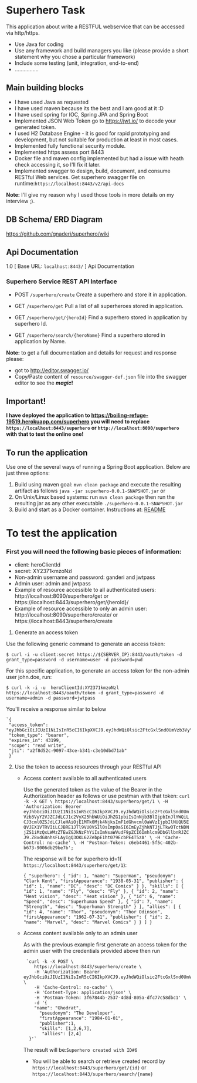 # Superhero Task

This application about write a RESTFUL webservice that can be accessed via http/https.
* Use Java for coding
* Use any framework and build managers you like (please provide a short statement why you chose a particular framework)
* Include some testing (unit, integration, end-to-end)
* ................

## Main building blocks
 * I have used Java as requested 
 * I have used maven because its the best and I am good at it :D
 * I have used spring for IOC, Spring JPA and Spring Boot 
 * Implemented JSON Web Token go to https://jwt.io/ to decode your generated token.
 * I used H2 Database Engine - it is good for rapid prototyping and development, but not suitable for production at least in most cases. 
 * Implemented fully functional security module.
 * Implemented https assess port 8443
 * Docker file and  maven config implemented but had a issue with heath check accessing it, so I'll fix it later. 
 * Implemented swagger to design, build, document, and consume RESTful Web services. Get superhero swagger file on runtime:`https://localhost:8443/v2/api-docs`

**Note:** I'll give my reason why I used those tools in more details on my interview ;).

## DB Schema/ ERD Diagram
https://github.com/gnaderi/superhero/wiki

## Api Documentation
 1.0 
[ Base URL: `localhost:8443/` ]
Api Documentation

### Superhero Service REST API Interface

* POST
`/superhero/create`
Create a superhero and store it in application.

* GET
`/superhero/get`
Pull a list of all superheroes stored in application.

* GET
`/superhero/get/{heroId}`
Find a superhero stored in application by superhero Id.

* GET
`/superhero/search/{heroName}`
Find a superhero stored in application by Name.


**Note:** to get a full documentation and details for request and response please:
* got to http://editor.swagger.io/
* Copy/Paste content of `resource/swagger-def.json` file into the swagger editor
 to see the _**magic**_**!**






## **Important!**
**I have deployed the application to https://boiling-refuge-19519.herokuapp.com/superhero 
you will need to replace `https://localhost:8443/superhero` or `http://localhost:8090/superhero` with that to test the online one!**



## To run the application
Use one of the several ways of running a Spring Boot application. Below are just three options:

1. Build using maven goal: `mvn clean package` and execute the resulting artifact as follows `java -jar superhero-0.0.1-SNAPSHOT.jar` or
2. On Unix/Linux based systems: run `mvn clean package` then run the resulting jar as any other executable `./superhero-0.0.1-SNAPSHOT.jar`
3. Build and start as a Docker container. Instructions at: [README](src/main/docker/README.md)





# To test the application

 ### First you will need the following basic pieces of information:

 * client: heroClientId
 * secret: XY2371kmzoNzl
 * Non-admin username and password: ganderi and jwtpass
 * Admin user: admin and jwtpass
 * Example of resource accessible to all authenticated users:  http://localhost:8090/superhero/get  or https://localhost:8443/superhero/get/{heroId}/
 * Example of resource accessible to only an admin user:  http://localhost:8090/superhero/create/   or https://localhost:8443/superhero/create 

 1. Generate an access token

   Use the following generic command to generate an access token:
   
   `$ curl -i -u client:secret https://${SERVER_IP}:8443/oauth/token -d grant_type=password -d username=user -d password=pwd`

   For this specific application, to generate an access token for the non-admin user john.doe, run:
   
   `$ curl -k -i -u  heroClientId:XY2371kmzoNzl https://localhost:8443/oauth/token -d grant_type=password -d username=admin -d password=jwtpass`
   
   You'll receive a response similar to below
   
    `{
     "access_token": "eyJhbGciOiJIUzI1NiIsInR5cCI6IkpXVCJ9.eyJhdWQiOlsic2FtcGxlSnd0UmVzb3VyY2VJZCJdLCJ1c2VyX25hbWUiOiJhZG1pbiIsInNjb3BlIjpbInJlYWQiLCJ3cml0ZSJdLCJleHAiOjE1MTk0Mjk4NjksImF1dGhvcml0aWVzIjpbIlNUQU5EQVJEX1VTRVIiLCJBRE1JTl9VU0VSIl0sImp0aSI6ImEyZjhkNTJjLTkwOTctNDNjZS1iMzQxLWMzZTEwZGJkNzFhYiIsImNsaWVudF9pZCI6Imhlcm9DbGllbnRJZCJ9.Z8xdG8nhsFLAyIgQ3OKL62ZebpE1ht079EcbPE4T5zA",
     "token_type": "bearer",
     "expires_in": 43199,
     "scope": "read write",
     "jti": "a2f8d52c-9097-43ce-b341-c3e10dbd71ab"
     }`

 2. Use the token to access resources through your RESTful API

    * Access content available to all authenticated users

        Use the generated token  as the value of the Bearer in the Authorization header as follows or use postman with that token:
        `curl -k -X GET \
           https://localhost:8443/superhero/get/1 \
           -H 'Authorization: Bearer eyJhbGciOiJIUzI1NiIsInR5cCI6IkpXVCJ9.eyJhdWQiOlsic2FtcGxlSnd0UmVzb3VyY2VJZCJdLCJ1c2VyX25hbWUiOiJhZG1pbiIsInNjb3BlIjpbInJlYWQiLCJ3cml0ZSJdLCJleHAiOjE1MTk0Mjk4NjksImF1dGhvcml0aWVzIjpbIlNUQU5EQVJEX1VTRVIiLCJBRE1JTl9VU0VSIl0sImp0aSI6ImEyZjhkNTJjLTkwOTctNDNjZS1iMzQxLWMzZTEwZGJkNzFhYiIsImNsaWVudF9pZCI6Imhlcm9DbGllbnRJZCJ9.Z8xdG8nhsFLAyIgQ3OKL62ZebpE1ht079EcbPE4T5zA' \
           -H 'Cache-Control: no-cache' \
           -H 'Postman-Token: c6eb4461-5f5c-402b-b673-9006db29be7b';`

        The response will be for superhero id=1(` https://localhost:8443/superhero/get/1`):
        
        `{
             "superhero": {
                 "id": 1,
                 "name": "Superman",
                 "pseudonym": "Clark Kent",
                 "firstAppearance": "1938-05-31",
                 "publisher": {
                     "id": 1,
                     "name": "DC",
                     "desc": "DC Comics"
                 }
             },
             "skills": [
                 {
                     "id": 1,
                     "name": "Fly",
                     "desc": "Fly"
                 },
                 {
                     "id": 2,
                     "name": "Heat vision",
                     "desc": "Heat vision"
                 },
                 {
                     "id": 6,
                     "name": "Speed",
                     "desc": "Superhuman Speed"
                 },
                 {
                     "id": 7,
                     "name": "Strength",
                     "desc": "Superhuman Strength"
                 }
             ],
             "allies": [
                 {
                     "id": 4,
                     "name": "Thor",
                     "pseudonym": "Thor Odinson",
                     "firstAppearance": "1962-07-31",
                     "publisher": {
                         "id": 2,
                         "name": "Marvel",
                         "desc": "Marvel Comics"
                     }
                 }
             ]
         }`

    * Access content available only to an admin user

       As with the previous example first generate an access token for the admin user with the credentials provided above then run
       
           `curl -k -X POST \
              https://localhost:8443/superhero/create \
              -H 'Authorization: Bearer eyJhbGciOiJIUzI1NiIsInR5cCI6IkpXVCJ9.eyJhdWQiOlsic2FtcGxlSnd0UmVzb3VyY2VJZCJdLCJ1c2VyX25hbWUiOiJhZG1pbiIsInNjb3BlIjpbInJlYWQiLCJ3cml0ZSJdLCJleHAiOjE1MTk0Mjk4NjksImF1dGhvcml0aWVzIjpbIlNUQU5EQVJEX1VTRVIiLCJBRE1JTl9VU0VSIl0sImp0aSI6ImEyZjhkNTJjLTkwOTctNDNjZS1iMzQxLWMzZTEwZGJkNzFhYiIsImNsaWVudF9pZCI6Imhlcm9DbGllbnRJZCJ9.Z8xdG8nhsFLAyIgQ3OKL62ZebpE1ht079EcbPE4T5zA' \
              -H 'Cache-Control: no-cache' \
              -H 'Content-Type: application/json' \
              -H 'Postman-Token: 3f67844b-2537-4d8d-805a-dfc77c58dbc1' \
              -d '{
              "name": "Ghodrat",
                "pseudonym": "The Developer",
                "firstAppearance": "1984-01-01",
                "publisher":1,
                "skills": [1,2,6,7],
                 "allies": [2,4]
            }'`
            
       The result will be:`Superhero created with ID#6`
           
       * You will be able to search or retrieve created record by `https://localhost:8443/superhero/get/{id}`  or `https://localhost:8443/superhero/search/{name}`